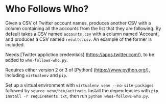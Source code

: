 Who Follows Who?
================

Given a CSV of Twitter account names, produces another CSV with a column containing all the accounts from the list that they are following. By default takes a CSV named `accounts.csv` with a column named 'Account', and produces a CSV named `results.csv`. An example of the former is included.

Needs [Twitter appliction credentials] (https://apps.twitter.com/), to be added to `who-follows-who.py`.

Requires either version 2 or 3 of [Python] (https://www.python.org/), including `virtualenv` and `pip`.

Set up a virtual environment with `virtualenv venv --no-site-packages` followed by `source venv/bin/activate`. Install the dependencies with `pip install -r requirements.txt`, then run `python whos-follows-who.py`.

